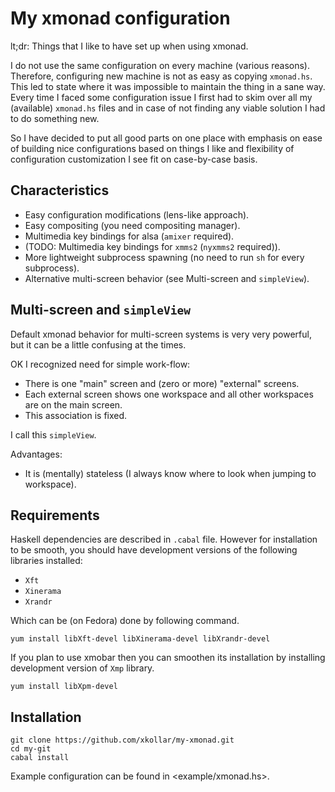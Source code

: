 My xmonad configuration
=======================

lt;dr: Things that I like to have set up when using xmonad.

I do not use the same configuration on every machine (various
reasons). Therefore, configuring new machine is not as easy as
copying `xmonad.hs`. This led to state where it was impossible
to maintain the thing in a sane way. Every time I faced some
configuration issue I first had to skim over all my (available)
`xmonad.hs` files and in case of not finding any viable
solution I had to do something new.

So I have decided to put all good parts on one place with
emphasis on ease of building nice configurations based on things
I like and flexibility of configuration customization I see fit
on case-by-case basis.

Characteristics
---------------

* Easy configuration modifications (lens-like approach).
* Easy compositing (you need compositing manager).
* Multimedia key bindings for alsa (`amixer` required).
* (TODO: Multimedia key bindings for `xmms2` (`nyxmms2` required)).
* More lightweight subprocess spawning (no need to run `sh` for every subprocess).
* Alternative multi-screen behavior (see Multi-screen and `simpleView`).

Multi-screen and `simpleView`
-----------------------------

Default xmonad behavior for multi-screen systems is very very
powerful, but it can be a little confusing at the times.

OK I recognized need for simple work-flow:

* There is one "main" screen and (zero or more) "external" screens.
* Each external screen shows one workspace and all other
  workspaces are on the main screen.
* This association is fixed.

I call this `simpleView`.

Advantages:

* It is (mentally) stateless (I always know where to look when
  jumping to workspace).

Requirements
------------

Haskell dependencies are described in `.cabal` file.
However for installation to be smooth, you should
have development versions of the following libraries
installed:

* `Xft`
* `Xinerama`
* `Xrandr`

Which can be (on Fedora) done by following command.

~~~ { .bash }
yum install libXft-devel libXinerama-devel libXrandr-devel
~~~

If you plan to use xmobar then you can smoothen its installation
by installing development version of `Xmp` library.

~~~ { .bash }
yum install libXpm-devel
~~~

Installation
------------

~~~ { .bash }
git clone https://github.com/xkollar/my-xmonad.git
cd my-git
cabal install
~~~

Example configuration can be found in <example/xmonad.hs>.

